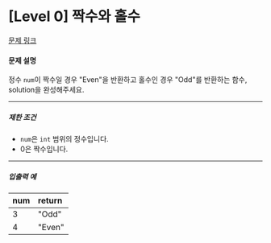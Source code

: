 # [Level 0] 짝수와 홀수

[문제 링크](https://school.programmers.co.kr/learn/courses/30/lessons/12937)

#### 문제 설명

정수 ```num```이 짝수일 경우 "Even"을 반환하고 홀수인 경우 "Odd"를 반환하는 함수, solution을 완성해주세요.

---

##### 제한 조건

- ```num```은 ```int``` 범위의 정수입니다.
- 0은 짝수입니다.

---

##### 입출력 예

|num|return|
|:---|:---|
|3|"Odd"|
|4|"Even"|
